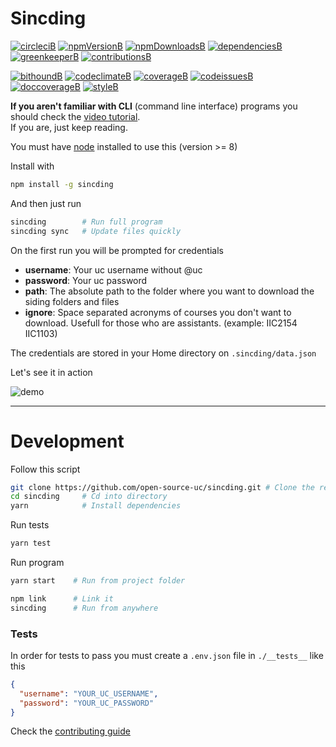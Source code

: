 # Sincding

[![circleciB]][circleciL]
[![npmVersionB]][npmVersionL]
[![npmDownloadsB]][npmDownloadsL]
[![dependenciesB]][dependenciesL]
[![greenkeeperB]][greenkeeperL]
[![contributionsB]][contributionsL]

[![bithoundB]][bithoundL]
[![codeclimateB]][codeclimateL]
[![coverageB]][coverageL]
[![codeissuesB]][codeissuesL]
[![doccoverageB]][doccoverageL]
[![styleB]][styleL]

**If you aren't familiar with CLI** (command line interface) programs you should check the [video tutorial](https://github.com/open-source-uc/sincding/blob/assets/tutorial.mp4).  
If you are, just keep reading.

You must have [node](https://nodejs.org) installed to use this (version >= 8)

Install with
```bash
npm install -g sincding
```

And then just run
```bash
sincding        # Run full program
sincding sync   # Update files quickly
```

On the first run you will be prompted for credentials
- **username**: Your uc username without @uc
- **password**: Your uc password
- **path**: The absolute path to the folder where you want to download the siding folders and files
- **ignore**: Space separated acronyms of courses you don't want to download. Usefull for those who are assistants. (example: IIC2154 IIC1103)

The credentials are stored in your Home directory on `.sincding/data.json`

Let's see it in action

![demo](https://github.com/open-source-uc/sincding/blob/assets/demo.gif)

***

# Development

Follow this script
```bash
git clone https://github.com/open-source-uc/sincding.git # Clone the repo
cd sincding     # Cd into directory
yarn            # Install dependencies
```

Run tests
```bash
yarn test
```

Run program
```bash
yarn start    # Run from project folder

npm link      # Link it
sincding      # Run from anywhere
```

### Tests

In order for tests to pass you must create a `.env.json` file in `./__tests__` like this
```json
{
  "username": "YOUR_UC_USERNAME",
  "password": "YOUR_UC_PASSWORD"
}
```

Check the [contributing guide](https://github.com/open-source-uc/sincding/blob/dev/CONTRIBUTING.md)

<!-- Badges -->
[circleciL]:https://circleci.com/gh/open-source-uc/sincding
[circleciB]:https://circleci.com/gh/open-source-uc/sincding.svg?style=svg

[npmDownloadsL]:https://www.npmjs.com/package/sincding
[npmDownloadsB]:https://img.shields.io/npm/dt/sincding.svg

[npmVersionL]:https://www.npmjs.com/package/sincding
[npmVersionB]:https://img.shields.io/npm/v/sincding.svg

[dependenciesL]:https://david-dm.org/open-source-uc/sincding
[dependenciesB]:https://david-dm.org/open-source-uc/sincding.svg

[greenkeeperL]:https://account.greenkeeper.io/account/open-source-uc
[greenkeeperB]:https://badges.greenkeeper.io/open-source-uc/sincding.svg

[styleL]:https://github.com/prettier/prettier
[styleB]:https://img.shields.io/badge/code%20style-prettier-brightgreen.svg?style=flat

[bithoundL]:https://www.bithound.io/github/open-source-uc/sincding
[bithoundB]:https://www.bithound.io/github/open-source-uc/sincding/badges/score.svg

[codeclimateL]:https://codeclimate.com/github/open-source-uc/sincding
[codeclimateB]:https://codeclimate.com/github/open-source-uc/sincding/badges/gpa.svg

[coverageL]:https://codeclimate.com/github/open-source-uc/sincding/coverage
[coverageB]:https://codeclimate.com/github/open-source-uc/sincding/badges/coverage.svg

[codeissuesL]:https://codeclimate.com/github/open-source-uc/sincding
[codeissuesB]:https://img.shields.io/codeclimate/issues/github/open-source-uc/sincding.svg

[doccoverageL]:http://inch-ci.org/github/open-source-uc/sincding
[doccoverageB]:http://inch-ci.org/github/open-source-uc/sincding.svg?branch=master

[contributionsL]:https://github.com/open-source-uc/sincding/issues
[contributionsB]:https://img.shields.io/badge/contributions-welcome-brightgreen.svg?style=flat
